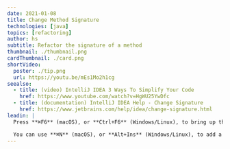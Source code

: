 ```yaml
---
date: 2021-01-08
title: Change Method Signature
technologies: [java]
topics: [refactoring]
author: hs
subtitle: Refactor the signature of a method
thumbnail: ./thumbnail.png
cardThumbnail: ./card.png
shortVideo:
  poster: ./tip.png
  url: https://youtu.be/mEs1Mo2h1cg
seealso:
  - title: (video) IntelliJ IDEA 3 Ways To Simplify Your Code
    href: https://www.youtube.com/watch?v=HgWU25YwDfc
  - title: (documentation) IntelliJ IDEA Help - Change Signature
    href: https://www.jetbrains.com/help/idea/change-signature.html
leadin: |
  Press **⌘F6** (macOS), or **Ctrl+F6** (Windows/Linux), to bring up the **Change Signature** dialog. You can add or remove method parameters here.  

  You can use **⌘N** (macOS), or **Alt+Ins** (Windows/Linux), to add a new parameter.  
---
```

